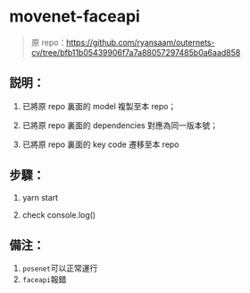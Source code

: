 # movenet-faceapi

> 原 repo：https://github.com/ryansaam/outernets-cv/tree/bfb11b05439906f7a7a88057297485b0a6aad858

## 説明：

1. 已將原 repo 裏面的 model 複製至本 repo；

2. 已將原 repo 裏面的 dependencies 對應為同一版本號；

3. 已將原 repo 裏面的 key code 遷移至本 repo

## 步驟：

1. yarn start

2. check console.log()

## 備注：

1. `posenet`可以正常運行
2. `faceapi`報錯
